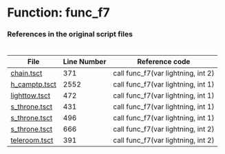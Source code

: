 # Function: func_f7
### References in the original script files

#

| File | Line Number | Reference code |
| --- | --- | --- |
| [chain.tsct](../../../out/chain.tsct#L371) | 371 | call func_f7(var lightning, int 2) |
| [h_camptp.tsct](../../../out/h_camptp.tsct#L2552) | 2552 | call func_f7(var lightning, int 1) |
| [lighttow.tsct](../../../out/lighttow.tsct#L472) | 472 | call func_f7(var lightning, int 1) |
| [s_throne.tsct](../../../out/s_throne.tsct#L431) | 431 | call func_f7(var lightning, int 1) |
| [s_throne.tsct](../../../out/s_throne.tsct#L496) | 496 | call func_f7(var lightning, int 1) |
| [s_throne.tsct](../../../out/s_throne.tsct#L666) | 666 | call func_f7(var lightning, int 2) |
| [teleroom.tsct](../../../out/teleroom.tsct#L391) | 391 | call func_f7(var lightning, int 2) |
